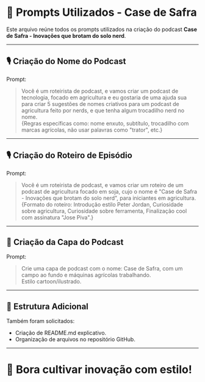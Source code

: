 
# 📜 Prompts Utilizados - Case de Safra

Este arquivo reúne todos os prompts utilizados na criação do podcast **Case de Safra - Inovações que brotam do solo nerd**.

---

## 🎙️ Criação do Nome do Podcast

Prompt:
> Você é um roteirista de podcast, e vamos criar um podcast de tecnologia, focado em agricultura e eu gostaria de uma ajuda sua para criar 5 sugestões de nomes criativos para um podcast de agricultura feito por nerds, e que tenha algum trocadilho nerd no nome.  
> {Regras específicas como: nome enxuto, subtítulo, trocadilho com marcas agrícolas, não usar palavras como "trator", etc.}

---

## 🎙️ Criação do Roteiro de Episódio

Prompt:
> Você é um roteirista de podcast, e vamos criar um roteiro de um podcast de agricultura focado em soja, cujo o nome é "Case de Safra - Inovações que brotam do solo nerd", para iniciantes em agricultura.  
> {Formato do roteiro: Introdução estilo Peter Jordan, Curiosidade sobre agricultura, Curiosidade sobre ferramenta, Finalização cool com assinatura "Jose Piva".}

---

## 🎨 Criação da Capa do Podcast

Prompt:
> Crie uma capa de podcast com o nome: Case de Safra, com um campo ao fundo e máquinas agrícolas trabalhando.  
> Estilo cartoon/ilustrado.

---

## 📄 Estrutura Adicional

Também foram solicitados:
- Criação de README.md explicativo.
- Organização de arquivos no repositório GitHub.

---

# 📢 Bora cultivar inovação com estilo!
